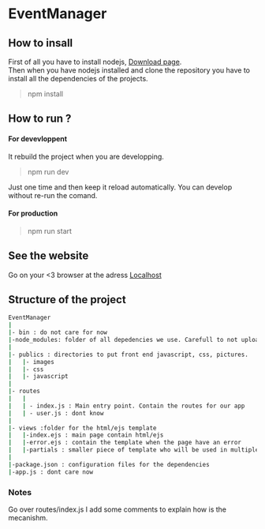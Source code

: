# EventManager
## How to insall
 
 First of all you have to install nodejs, [Download page](https://nodejs.org/en/download/).  
 Then when you have nodejs installed and clone the repository you have to install all the dependencies of the projects.
> npm install

## How to run ?
 #### For devevloppent
 It rebuild the project when you are developping.
 > npm run dev  

Just one time and then keep it reload automatically. You can develop without re-run the comand.

#### For production
 > npm run start

## See the website
Go on your <3 browser at the adress [Localhost](localhost:3000) 
 ## Structure of the project
```bash
EventManager
|
|- bin : do not care for now
|-node_modules: folder of all depedencies we use. Carefull to not upload in git
|
|- publics : directories to put front end javascript, css, pictures. 
|   |- images
|   |- css
|   |- javascript
|
|- routes 
|   |
|   | - index.js : Main entry point. Contain the routes for our app
|   | - user.js : dont know
|   
|- views :folder for the html/ejs template
|   |-index.ejs : main page contain html/ejs
|   |-error.ejs : contain the template when the page have an error
|   |-partials : smaller piece of template who will be used in multiple files
|
|-package.json : configuration files for the dependencies
|-app.js : dont care now

```
### Notes
Go over routes/index.js I add some comments to explain how is the mecanishm.
